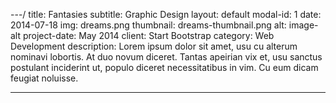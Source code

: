---/
title: Fantasies
subtitle: Graphic Design
layout: default
modal-id: 1
date: 2014-07-18
img: dreams.png
thumbnail: dreams-thumbnail.png
alt: image-alt
project-date: May 2014
client: Start Bootstrap
category: Web Development
description: Lorem ipsum dolor sit amet, usu cu alterum nominavi lobortis. At duo novum diceret. Tantas apeirian vix et, usu sanctus postulant inciderint ut, populo diceret necessitatibus in vim. Cu eum dicam feugiat noluisse.

---
